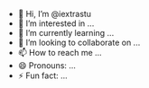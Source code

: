 - 👋 Hi, I’m @iextrastu
- 👀 I’m interested in ...
- 🌱 I’m currently learning ...
- 💞️ I’m looking to collaborate on ...
- 📫 How to reach me ...
- 😄 Pronouns: ...
- ⚡ Fun fact: ...

<!---
iextrastu/iextrastu is a ✨ special ✨ repository because its `README.md` (this file) appears on your GitHub profile.
You can click the Preview link to take a look at your changes.
--->
